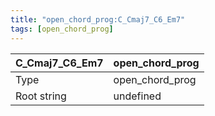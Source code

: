```yaml
---
title: "open_chord_prog:C_Cmaj7_C6_Em7"
tags: [open_chord_prog]
---
```


|C_Cmaj7_C6_Em7|open_chord_prog|
|---|---|
|Type|open_chord_prog|
|Root string|undefined|

